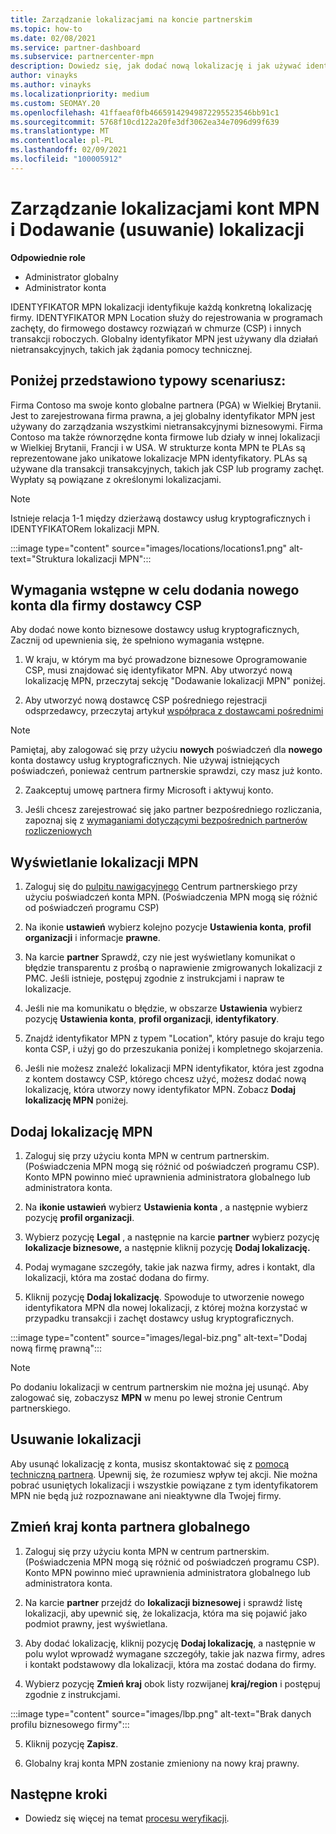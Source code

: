 ```yaml
---
title: Zarządzanie lokalizacjami na koncie partnerskim
ms.topic: how-to
ms.date: 02/08/2021
ms.service: partner-dashboard
ms.subservice: partnercenter-mpn
description: Dowiedz się, jak dodać nową lokalizację i jak używać identyfikatora MPN Location w programach zachęty, biznesie CSP, subskrypcjach i innych transakcjach.
author: vinayks
ms.author: vinayks
ms.localizationpriority: medium
ms.custom: SEOMAY.20
ms.openlocfilehash: 41ffaeaf0fb46659142949872295523546bb91c1
ms.sourcegitcommit: 5768f10cd122a20fe3df3062ea34e7096d99f639
ms.translationtype: MT
ms.contentlocale: pl-PL
ms.lasthandoff: 02/09/2021
ms.locfileid: "100005912"
---
```

# <a name="manage-your-mpn-account-locations-and-add-delete-a-location"></a>Zarządzanie lokalizacjami kont MPN i Dodawanie (usuwanie) lokalizacji


**Odpowiednie role**

- Administrator globalny
- Administrator konta

IDENTYFIKATOR MPN lokalizacji identyfikuje każdą konkretną lokalizację firmy. IDENTYFIKATOR MPN Location służy do rejestrowania w programach zachęty, do firmowego dostawcy rozwiązań w chmurze (CSP) i innych transakcji roboczych. Globalny identyfikator MPN jest używany dla działań nietransakcyjnych, takich jak żądania pomocy technicznej.

## <a name="the-following-is-a-typical-scenario"></a>Poniżej przedstawiono typowy scenariusz:

Firma Contoso ma swoje konto globalne partnera (PGA) w Wielkiej Brytanii. Jest to zarejestrowana firma prawna, a jej globalny identyfikator MPN jest używany do zarządzania wszystkimi nietransakcyjnymi biznesowymi. Firma Contoso ma także równorzędne konta firmowe lub działy w innej lokalizacji w Wielkiej Brytanii, Francji i w USA. W strukturze konta MPN te PLAs są reprezentowane jako unikatowe lokalizacje MPN identyfikatory. PLAs są używane dla transakcji transakcyjnych, takich jak CSP lub programy zachęt. Wypłaty są powiązane z określonymi lokalizacjami. 

>[!NOTE]
>Istnieje relacja 1-1 między dzierżawą dostawcy usług kryptograficznych i IDENTYFIKATORem lokalizacji MPN.

:::image type="content" source="images/locations/locations1.png" alt-text="Struktura lokalizacji MPN":::

## <a name="prerequisites-in-order-to-add-a-new-account-for-a-csp-business"></a>Wymagania wstępne w celu dodania nowego konta dla firmy dostawcy CSP

Aby dodać nowe konto biznesowe dostawcy usług kryptograficznych, Zacznij od upewnienia się, że spełniono wymagania wstępne.

1. W kraju, w którym ma być prowadzone biznesowe Oprogramowanie CSP, musi znajdować się identyfikator MPN. Aby utworzyć nową lokalizację MPN, przeczytaj sekcję "Dodawanie lokalizacji MPN" poniżej.
  
1. Aby utworzyć nową dostawcę CSP pośredniego rejestracji odsprzedawcy, przeczytaj artykuł [współpraca z dostawcami pośrednimi](indirect-reseller-tasks-in-partner-center.md#get-started) 

>[!NOTE] 
 >Pamiętaj, aby zalogować się przy użyciu **nowych** poświadczeń dla **nowego** konta dostawcy usług kryptograficznych. Nie używaj istniejących poświadczeń, ponieważ centrum partnerskie sprawdzi, czy masz już konto.

2. Zaakceptuj umowę partnera firmy Microsoft i aktywuj konto.

1. Jeśli chcesz zarejestrować się jako partner bezpośredniego rozliczania, zapoznaj się z [wymaganiami dotyczącymi bezpośrednich partnerów rozliczeniowych](direct-partner-new-requirements.md)

## <a name="view-your-mpn-locations"></a>Wyświetlanie lokalizacji MPN

1. Zaloguj się do [pulpitu nawigacyjnego](https://partner.microsoft.com/dashboard/home) Centrum partnerskiego przy użyciu poświadczeń konta MPN. (Poświadczenia MPN mogą się różnić od poświadczeń programu CSP) 
 
1. Na ikonie **ustawień** wybierz kolejno pozycje **Ustawienia konta**, **profil organizacji** i informacje **prawne**. 

1. Na karcie **partner** Sprawdź, czy nie jest wyświetlany komunikat o błędzie transparentu z prośbą o naprawienie zmigrowanych lokalizacji z PMC. Jeśli istnieje, postępuj zgodnie z instrukcjami i napraw te lokalizacje. 

3. Jeśli nie ma komunikatu o błędzie, w obszarze  **Ustawienia** wybierz pozycję  **Ustawienia konta**, **profil organizacji**, **identyfikatory**.

4. Znajdź identyfikator MPN z typem "Location", który pasuje do kraju tego konta CSP, i użyj go do przeszukania poniżej i kompletnego skojarzenia.

5. Jeśli nie możesz znaleźć lokalizacji MPN identyfikator, która jest zgodna z kontem dostawcy CSP, którego chcesz użyć, możesz dodać nową lokalizację, która utworzy nowy identyfikator MPN. Zobacz **Dodaj lokalizację MPN** poniżej.

## <a name="add-an-mpn-location"></a>Dodaj lokalizację MPN

1. Zaloguj się przy użyciu konta MPN w centrum partnerskim. (Poświadczenia MPN mogą się różnić od poświadczeń programu CSP). Konto MPN powinno mieć uprawnienia administratora globalnego lub administratora konta. 

1. Na **ikonie ustawień** wybierz **Ustawienia konta** , a następnie wybierz pozycję **profil organizacji**.

2. Wybierz pozycję **Legal** , a następnie na karcie **partner** wybierz pozycję **lokalizacje biznesowe,** a następnie kliknij pozycję **Dodaj lokalizację.**

3. Podaj wymagane szczegóły, takie jak nazwa firmy, adres i kontakt, dla lokalizacji, która ma zostać dodana do firmy.
 
1. Kliknij pozycję **Dodaj lokalizację**. Spowoduje to utworzenie nowego identyfikatora MPN dla nowej lokalizacji, z której można korzystać w przypadku transakcji i zachęt dostawcy usług kryptograficznych.

:::image type="content" source="images/legal-biz.png" alt-text="Dodaj nową firmę prawną":::

> [!NOTE]
> Po dodaniu lokalizacji w centrum partnerskim nie można jej usunąć. Aby zalogować się, zobaczysz **MPN** w menu po lewej stronie Centrum partnerskiego.

## <a name="delete-a-location"></a>Usuwanie lokalizacji

Aby usunąć lokalizację z konta, musisz skontaktować się z [pomocą techniczną partnera](https://partner.microsoft.com/dashboard/support/servicerequests/create?stage=2&topicid=1af7f3a0-1757-3543-4b6a-c945c3ad187b). Upewnij się, że rozumiesz wpływ tej akcji. Nie można pobrać usuniętych lokalizacji i wszystkie powiązane z tym identyfikatorem MPN nie będą już rozpoznawane ani nieaktywne dla Twojej firmy.

## <a name="change-country-of-partner-global-account"></a>Zmień kraj konta partnera globalnego 

1. Zaloguj się przy użyciu konta MPN w centrum partnerskim. (Poświadczenia MPN mogą się różnić od poświadczeń programu CSP). Konto MPN powinno mieć uprawnienia administratora globalnego lub administratora konta. 

2. Na karcie **partner** przejdź do **lokalizacji biznesowej** i sprawdź listę lokalizacji, aby upewnić się, że lokalizacja, która ma się pojawić jako podmiot prawny, jest wyświetlana. 
 
1. Aby dodać lokalizację, kliknij pozycję **Dodaj lokalizację**, a następnie w polu wylot wprowadź wymagane szczegóły, takie jak nazwa firmy, adres i kontakt podstawowy dla lokalizacji, która ma zostać dodana do firmy. 
 
1. Wybierz pozycję **Zmień kraj** obok listy rozwijanej **kraj/region** i postępuj zgodnie z instrukcjami. 

:::image type="content" source="images/lbp.png" alt-text="Brak danych profilu biznesowego firmy":::

5. Kliknij pozycję **Zapisz**.

6. Globalny kraj konta MPN zostanie zmieniony na nowy kraj prawny.
  
## <a name="next-steps"></a>Następne kroki

- Dowiedz się więcej na temat [procesu weryfikacji](verification-responses.md).
